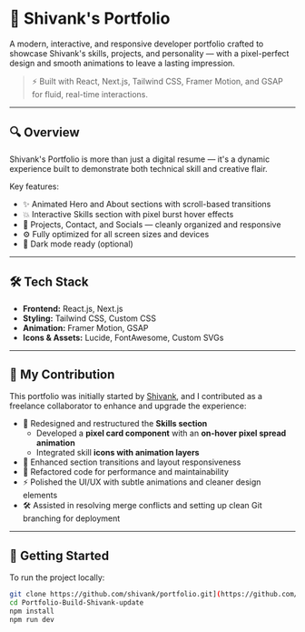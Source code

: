 # 💼 Shivank's Portfolio

A modern, interactive, and responsive developer portfolio crafted to showcase Shivank's skills, projects, and personality — with a pixel-perfect design and smooth animations to leave a lasting impression.

> ⚡ Built with React, Next.js, Tailwind CSS, Framer Motion, and GSAP for fluid, real-time interactions.

---

## 🔍 Overview

Shivank's Portfolio is more than just a digital resume — it's a dynamic experience built to demonstrate both technical skill and creative flair.

Key features:
- ✨ Animated Hero and About sections with scroll-based transitions
- 💥 Interactive Skills section with pixel burst hover effects
- 🎯 Projects, Contact, and Socials — cleanly organized and responsive
- ⚙️ Fully optimized for all screen sizes and devices
- 🌙 Dark mode ready (optional)

---

## 🛠 Tech Stack

- **Frontend:** React.js, Next.js
- **Styling:** Tailwind CSS, Custom CSS
- **Animation:** Framer Motion, GSAP
- **Icons & Assets:** Lucide, FontAwesome, Custom SVGs

---

## 🤝 My Contribution

This portfolio was initially started by [Shivank](https://github.com/shivank), and I contributed as a freelance collaborator to enhance and upgrade the experience:

- 🧠 Redesigned and restructured the **Skills section**  
  - Developed a **pixel card component** with an **on-hover pixel spread animation**
  - Integrated skill **icons with animation layers**
- 🎨 Enhanced section transitions and layout responsiveness
- 🧼 Refactored code for performance and maintainability
- ⚡ Polished the UI/UX with subtle animations and cleaner design elements
- 🛠 Assisted in resolving merge conflicts and setting up clean Git branching for deployment

---

## 🚀 Getting Started

To run the project locally:

```bash
git clone https://github.com/shivank/portfolio.git](https://github.com/abhishekkumawat-47/Portfolio-Build-Shivank-update.git
cd Portfolio-Build-Shivank-update
npm install
npm run dev

